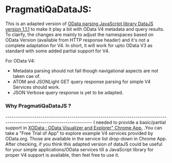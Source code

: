 PragmatiQaDataJS:
=====================

This is an adapted version of <a href="http://datajs.codeplex.com/">OData parsing JavaScript library DataJS version 1.1.1</a> to make it play a bit with OData V4 metadata and query results. To clairfy, the changes are mainly to adjust the namespaces based on OData Version (available from HTTP response header) and it's not a complete adaptation for V4. In short, it will work for upto OData V3 as standard with some added partial support for V4.

For OData V4:
<ul>
 <li> Metadata parsing should not fail though navigational aspects are not taken cae of.</li>
 <li> ATOM and JSONLight GET query response parsing for simple V4 Services should work. </li>
 <li> JSON Verbose query response is yet to be adapted. </li>
</ul>

<h3>Why PragmatiQaDataJS ?</h3>
------------------------------------------------------------------------------------------------------------------------
I needed to provide a basic/partial support in <a href="https://chrome.google.com/webstore/developer/stats/hpooflanfopjepihkcjjfeonlnhfnmpp">XOData : OData Visualizer and Explorer" Chrome App.</a> .You can take a "Free Trial of App" to explore example V4 services provided by OData.org. Those are available in the service list drop-down in Chrome App. After checking, if you think this adapted version of dataJS could be useful for your simple applications/OData services till a JavaScript library for proper V4 support is available, then feel free to use it.

